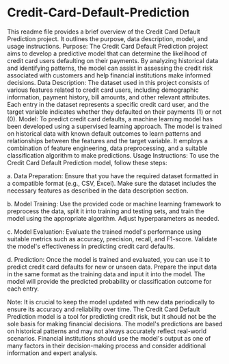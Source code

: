 # Credit-Card-Default-Prediction
This readme file provides a brief overview of the Credit Card Default Prediction project. It outlines the purpose, data description, model, and usage instructions.
 Purpose:
The Credit Card Default Prediction project aims to develop a predictive model that can determine the likelihood of credit card users defaulting on their payments. By analyzing historical data and identifying patterns, the model can assist in assessing the credit risk associated with customers and help financial institutions make informed decisions.
Data Description:
The dataset used in this project consists of various features related to credit card users, including demographic information, payment history, bill amounts, and other relevant attributes. Each entry in the dataset represents a specific credit card user, and the target variable indicates whether they defaulted on their payments (1) or not (0).
Model:
To predict credit card defaults, a machine learning model has been developed using a supervised learning approach. The model is trained on historical data with known default outcomes to learn patterns and relationships between the features and the target variable. It employs a combination of feature engineering, data preprocessing, and a suitable classification algorithm to make predictions.
Usage Instructions:
To use the Credit Card Default Prediction model, follow these steps:

a. Data Preparation: Ensure that you have the required dataset formatted in a compatible format (e.g., CSV, Excel). Make sure the dataset includes the necessary features as described in the data description section.

b. Model Training: Use the provided code or machine learning framework to preprocess the data, split it into training and testing sets, and train the model using the appropriate algorithm. Adjust hyperparameters as needed.

c. Model Evaluation: Evaluate the trained model's performance using suitable metrics such as accuracy, precision, recall, and F1-score. Validate the model's effectiveness in predicting credit card defaults.

d. Prediction: Once the model is trained and evaluated, you can use it to predict credit card defaults for new or unseen data. Prepare the input data in the same format as the training data and input it into the model. The model will provide the predicted probability or classification outcome for each entry.

Note: It is crucial to keep the model updated with new data periodically to ensure its accuracy and reliability over time.
The Credit Card Default Prediction model is a tool for predicting credit risk, but it should not be the sole basis for making financial decisions. The model's predictions are based on historical patterns and may not always accurately reflect real-world scenarios. Financial institutions should use the model's output as one of many factors in their decision-making process and consider additional information and expert analysis.
